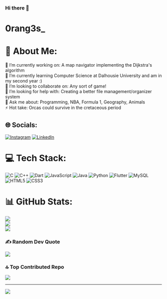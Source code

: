 ### Hi there 👋
# 0rang3s_

# 💫 About Me:
🔭 I’m currently working on: A map navigator implementing the Dijkstra's algorithm<br> 🌱 I’m currently learning Computer Science at Dalhousie University and am in my second year :) <br> 👯 I’m looking to collaborate on: Any sort of game! <br>🤝 I’m looking for help with: Creating a better file management/organizer system<br>💬 Ask me about: Programming, NBA, Formula 1, Geography, Animals<br>⚡ Hot take: Orcas could survive in the cretaceous period

## 🌐 Socials:
[![Instagram](https://img.shields.io/badge/Instagram-%23E4405F.svg?logo=Instagram&logoColor=white)](https://instagram.com/adisahota) [![LinkedIn](https://img.shields.io/badge/LinkedIn-%230077B5.svg?logo=linkedin&logoColor=white)](https://linkedin.com/in/adi-sahota) 

# 💻 Tech Stack:
![C](https://img.shields.io/badge/c-%2300599C.svg?style=for-the-badge&logo=c&logoColor=white) ![C++](https://img.shields.io/badge/c++-%2300599C.svg?style=for-the-badge&logo=c%2B%2B&logoColor=white) ![Dart](https://img.shields.io/badge/dart-%230175C2.svg?style=for-the-badge&logo=dart&logoColor=white) ![JavaScript](https://img.shields.io/badge/javascript-%23323330.svg?style=for-the-badge&logo=javascript&logoColor=%23F7DF1E) ![Java](https://img.shields.io/badge/java-%23ED8B00.svg?style=for-the-badge&logo=openjdk&logoColor=white) ![Python](https://img.shields.io/badge/python-3670A0?style=for-the-badge&logo=python&logoColor=ffdd54) ![Flutter](https://img.shields.io/badge/Flutter-%2302569B.svg?style=for-the-badge&logo=Flutter&logoColor=white) ![MySQL](https://img.shields.io/badge/mysql-%2300000f.svg?style=for-the-badge&logo=mysql&logoColor=white) ![HTML5](https://img.shields.io/badge/html5-%23E34F26.svg?style=for-the-badge&logo=html5&logoColor=white) ![CSS3](https://img.shields.io/badge/css3-%231572B6.svg?style=for-the-badge&logo=css3&logoColor=white)
# 📊 GitHub Stats:
![](https://github-readme-stats.vercel.app/api?username=0rang3s&theme=radical&hide_border=false&include_all_commits=true&count_private=true)<br/>
![](https://github-readme-streak-stats.herokuapp.com/?user=0rang3s&theme=radical&hide_border=false)<br/>
![](https://github-readme-stats.vercel.app/api/top-langs/?username=0rang3s&theme=radical&hide_border=false&include_all_commits=true&count_private=true&layout=compact)

### ✍️ Random Dev Quote
![](https://quotes-github-readme.vercel.app/api?type=vetical&theme=radical)

### 🔝 Top Contributed Repo
![](https://github-contributor-stats.vercel.app/api?username=0rang3s&limit=5&theme=radical&combine_all_yearly_contributions=true)

---
[![](https://visitcount.itsvg.in/api?id=0rang3s&icon=5&color=0)](https://visitcount.itsvg.in)

<!-- Proudly created with GPRM ( https://gprm.itsvg.in ) -->

<!--
**0rang3s/0rang3s** is a ✨ _special_ ✨ repository because its `README.md` (this file) appears on your GitHub profile.

Here are some ideas to get you started:

- 🔭 I’m currently working on ...
- 🌱 I’m currently learning ...
- 👯 I’m looking to collaborate on ...
- 🤔 I’m looking for help with ...
- 💬 Ask me about ...
- 📫 How to reach me: ...
- 😄 Pronouns: ...
- ⚡ Fun fact: ...
-->
